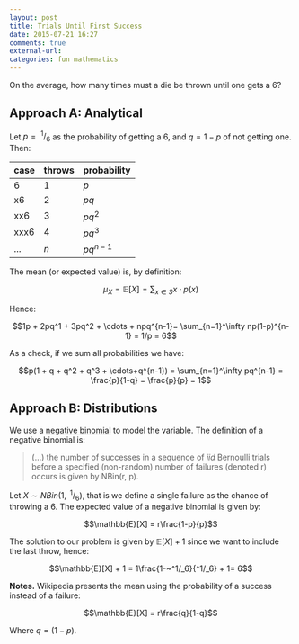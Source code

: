 ```yaml
---
layout: post
title: Trials Until First Success
date: 2015-07-21 16:27
comments: true
external-url:
categories: fun mathematics
---
```



On the average, how many times must a die be thrown until one gets a 6?

## Approach A: Analytical

Let $p =~^1/_6$ as the probability of getting a 6, and $q = 1 - p$ of not getting one. Then:

 | case | throws | probability |
 |------|--------|-------------|
 | 6    | 1      | $p$         |
 | x6   | 2      | $pq$        |
 | xx6  | 3      | $pq^2$      |
 | xxx6 | 4      | $pq^3$      |
 | ...  | $n$    | $pq^{n-1}$  |

The mean (or expected value) is, by definition:

$$\mu_X = \mathbb{E}[X] = \sum_{x \in S} x \cdot p(x)$$

Hence:

$$1p + 2pq^1 + 3pq^2 + \cdots + npq^{n-1}= \sum_{n=1}^\infty np(1-p)^{n-1} = 1/p = 6$$

As a check, if we sum all probabilities we have:

$$p(1 + q + q^2 + q^3 + \cdots+q^{n-1}) = \sum_{n=1}^\infty pq^{n-1} = \frac{p}{1-q} = \frac{p}{p} = 1$$

## Approach B: Distributions

We use a [negative binomial](http://en.wikipedia.org/wiki/Negative_binomial_distribution) to model the variable. The definition of a negative binomial is:

 > (...) the number of successes in a sequence of *iid* Bernoulli trials before a specified (non-random) number of failures (denoted r) occurs is given by NBin(r, p).

Let $X \sim NBin(1,~^1/_6)$, that is we define a single failure as the chance of throwing a 6. The expected value of a negative binomial is given by:

$$\mathbb{E}[X] = r\frac{1-p}{p}$$

The solution to our problem is given by $\mathbb{E}[X] + 1$ since we want to include the last throw, hence:

$$\mathbb{E}[X] + 1 = 1\frac{1-~^1/_6}{^1/_6} + 1= 6$$

**Notes.** Wikipedia presents the mean using the probability of a success instead of a failure:

$$\mathbb{E}[X] = r\frac{q}{1-q}$$

Where $q = (1 - p)$.
